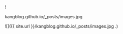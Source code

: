 !

 kangblog.github.io/_posts/images.jpg 





![]({{ site.url }}/kangblog.github.io/_posts/images.jpg .)
